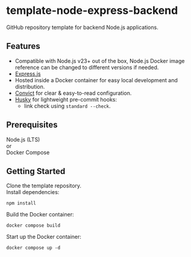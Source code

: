 # template-node-express-backend
GitHub repository template for backend Node.js applications.

## Features
- Compatible with Node.js v23+ out of the box, Node.js Docker image reference can be changed to different versions if needed.
- [Express.js](https://expressjs.com/)
- Hosted inside a Docker container for easy local development and distribution.
- [Convict](https://www.npmjs.com/package/convict) for clear & easy-to-read configuration.
- [Husky](https://typicode.github.io/husky/) for lightweight pre-commit hooks:
   - link check using `standard --check`.

## Prerequisites
Node.js (LTS) <br>
or <br>
Docker Compose

## Getting Started
Clone the template repository. <br>
Install dependencies:
```
npm install
```
Build the Docker container:
```
docker compose build
```
Start up the Docker container:
```
docker compose up -d
```
